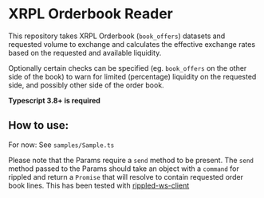 # XRPL Orderbook Reader

This repository takes XRPL Orderbook (`book_offers`) datasets and requested volume to
exchange and calculates the effective exchange rates based on the requested and available liquidity.

Optionally certain checks can be specified (eg. `book_offers` on the other side of the book)
to warn for limited (percentage) liquidity on the requested side, and possibly other side
of the order book.

**Typescript 3.8+ is required**

## How to use:
For now: See `samples/Sample.ts`

Please note that the Params require a `send` method to be present. The `send` method passed
to the Params should take an object with a `command` for rippled and return a `Promise`
that will resolve to contain requested order book lines. This has been tested with
[rippled-ws-client](https://www.npmjs.com/package/rippled-ws-client)

